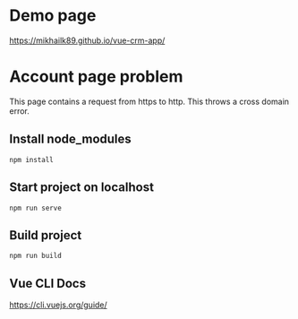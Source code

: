 # Demo page
https://mikhailk89.github.io/vue-crm-app/

# Account page problem
This page contains a request from https to http. This throws a cross domain error.

## Install node_modules
```
npm install
```

## Start project on localhost
```
npm run serve
```

## Build project
```
npm run build
```

## Vue CLI Docs
https://cli.vuejs.org/guide/
